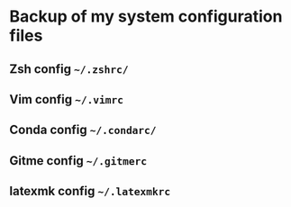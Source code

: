 # Backup of my system configuration files

## Zsh config `~/.zshrc/`
## Vim config `~/.vimrc`
## Conda config `~/.condarc/`
## Gitme config `~/.gitmerc`
## latexmk config `~/.latexmkrc`
